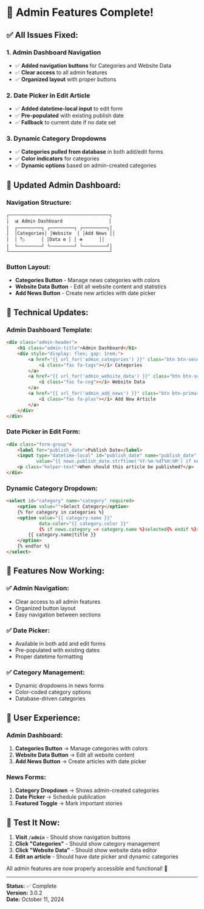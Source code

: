 # 🎉 Admin Features Complete!

## ✅ **All Issues Fixed:**

### 1. **Admin Dashboard Navigation**
- ✅ **Added navigation buttons** for Categories and Website Data
- ✅ **Clear access** to all admin features
- ✅ **Organized layout** with proper buttons

### 2. **Date Picker in Edit Article**
- ✅ **Added datetime-local input** to edit form
- ✅ **Pre-populated** with existing publish date
- ✅ **Fallback** to current date if no date set

### 3. **Dynamic Category Dropdowns**
- ✅ **Categories pulled from database** in both add/edit forms
- ✅ **Color indicators** for categories
- ✅ **Dynamic options** based on admin-created categories

## 🎨 **Updated Admin Dashboard:**

### **Navigation Structure:**
```
┌─────────────────────────────────────┐
│  📊 Admin Dashboard                 │
│  ┌─────────┐ ┌─────────┐ ┌─────────┐│
│  │Categories│ │Website  │ │Add News ││
│  │ 🏷️      │ │Data ⚙️ │ │ ➕      ││
│  └─────────┘ └─────────┘ └─────────┘│
└─────────────────────────────────────┘
```

### **Button Layout:**
- **Categories Button** - Manage news categories with colors
- **Website Data Button** - Edit all website content and statistics  
- **Add News Button** - Create new articles with date picker

## 🔧 **Technical Updates:**

### **Admin Dashboard Template:**
```html
<div class="admin-header">
    <h1 class="admin-title">Admin Dashboard</h1>
    <div style="display: flex; gap: 1rem;">
        <a href="{{ url_for('admin_categories') }}" class="btn btn-secondary">
            <i class="fas fa-tags"></i> Categories
        </a>
        <a href="{{ url_for('admin_website_data') }}" class="btn btn-secondary">
            <i class="fas fa-cog"></i> Website Data
        </a>
        <a href="{{ url_for('admin_add_news') }}" class="btn btn-primary">
            <i class="fas fa-plus"></i> Add New Article
        </a>
    </div>
</div>
```

### **Date Picker in Edit Form:**
```html
<div class="form-group">
    <label for="publish_date">Publish Date</label>
    <input type="datetime-local" id="publish_date" name="publish_date" 
           value="{{ news.publish_date.strftime('%Y-%m-%dT%H:%M') if news.publish_date else current_date }}">
    <p class="helper-text">When should this article be published?</p>
</div>
```

### **Dynamic Category Dropdown:**
```html
<select id="category" name="category" required>
    <option value="">Select Category</option>
    {% for category in categories %}
    <option value="{{ category.name }}" 
            data-color="{{ category.color }}"
            {% if news.category == category.name %}selected{% endif %}>
        {{ category.name|title }}
    </option>
    {% endfor %}
</select>
```

## 🚀 **Features Now Working:**

### ✅ **Admin Navigation:**
- Clear access to all admin features
- Organized button layout
- Easy navigation between sections

### ✅ **Date Picker:**
- Available in both add and edit forms
- Pre-populated with existing dates
- Proper datetime formatting

### ✅ **Category Management:**
- Dynamic dropdowns in news forms
- Color-coded category options
- Database-driven categories

## 📱 **User Experience:**

### **Admin Dashboard:**
1. **Categories Button** → Manage categories with colors
2. **Website Data Button** → Edit all website content
3. **Add News Button** → Create articles with date picker

### **News Forms:**
1. **Category Dropdown** → Shows admin-created categories
2. **Date Picker** → Schedule publication
3. **Featured Toggle** → Mark important stories

## 🎯 **Test It Now:**

1. **Visit `/admin`** - Should show navigation buttons
2. **Click "Categories"** - Should show category management
3. **Click "Website Data"** - Should show website data editor
4. **Edit an article** - Should have date picker and dynamic categories

All admin features are now properly accessible and functional! 🌟

---

**Status:** ✅ Complete  
**Version:** 3.0.2  
**Date:** October 11, 2024
